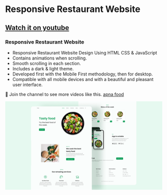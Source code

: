 # Responsive Restaurant Website
## [Watch it on youtube](https://youtu.be/5RIFrZEjURA)
### Responsive Restaurant Website

- Responsive Restaurant Website Design Using HTML CSS & JavaScript
- Contains animations when scrolling.
- Smooth scrolling in each section.
- Includes a dark & light theme.
- Developed first with the Mobile First methodology, then for desktop.
- Compatible with all mobile devices and with a beautiful and pleasant user interface.

💙 Join the channel to see more videos like this. [apna food](https://www.youtube.com/@Bedimcode)

![preview img](/preview.png)
